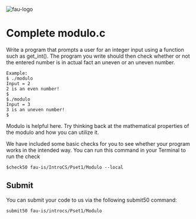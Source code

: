![fau-logo](https://introcs.is.rw.fau.de/img/logos/ReWi_logo.png)
# Complete modulo.c

Write a program that prompts a user for an integer input using a function such as get_int(). The program
you write should then check whether or not the entered number is in actual fact an uneven or an uneven number.

~~~
Example: 
$ ./modulo
Input = 2 
2 is an even number!
$
$./modulo
Input = 3
3 is an uneven number!
$
~~~

Modulo is helpful here. Try thinking back at the mathematical properties of the modulo and 
how you can utilize it.

We have included some basic checks for you to see whether your program works in the intended way.
You can run this command in your Terminal to run the check
~~~
$check50 fau-is/IntroCS/Pset1/Modulo --local
~~~

## Submit

You can submit your code to us via the following submit50 command:

~~~
submit50 fau-is/introcs/Pset1/Modulo
~~~

